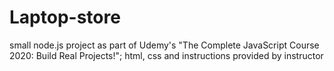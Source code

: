 # Laptop-store
small node.js project as part of Udemy's "The Complete JavaScript Course 2020: Build Real Projects!"; html, css and instructions provided by instructor
